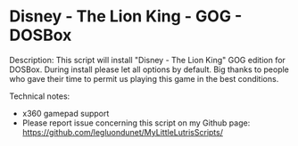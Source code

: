 # Disney - The Lion King - GOG - DOSBox


Description:
This script will install "Disney - The Lion King" GOG edition for DOSBox.
During install please let all options by default.
Big thanks to people who gave their time to permit us playing this game in the best conditions.

Technical notes:
- x360 gamepad support
- Please report issue concerning this script on my Github page:
https://github.com/legluondunet/MyLittleLutrisScripts/
